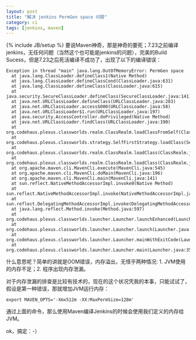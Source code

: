 ```yaml
---
layout: post
title: "解决 jenkins PermGen space 问题"
category: ci
tags: [jenkins, maven]
---
```

{% include JB/setup %}
要说Maven神奇，那是神奇的要死；7.23之前编译jenkins，无任何问题（当然这个也可能是jenkins的问题），完美的Build Sucess，但是7.23之后死活编译不成功了，出现了以下的编译错误：

    Exception in thread "main" java.lang.OutOfMemoryError: PermGen space
      at java.lang.ClassLoader.defineClass1(Native Method)
      at java.lang.ClassLoader.defineClassCond(ClassLoader.java:631)
      at java.lang.ClassLoader.defineClass(ClassLoader.java:615)
      at java.security.SecureClassLoader.defineClass(SecureClassLoader.java:141)
      at java.net.URLClassLoader.defineClass(URLClassLoader.java:283)
      at java.net.URLClassLoader.access$000(URLClassLoader.java:58)
      at java.net.URLClassLoader$1.run(URLClassLoader.java:197)
      at java.security.AccessController.doPrivileged(Native Method)
      at java.net.URLClassLoader.findClass(URLClassLoader.java:190)
      at org.codehaus.plexus.classworlds.realm.ClassRealm.loadClassFromSelf(ClassRealm.java:386)
      at org.codehaus.plexus.classworlds.strategy.SelfFirstStrategy.loadClass(SelfFirstStrategy.java:42)
      at org.codehaus.plexus.classworlds.realm.ClassRealm.loadClass(ClassRealm.java:244)
      at org.codehaus.plexus.classworlds.realm.ClassRealm.loadClass(ClassRealm.java:230)
      at org.apache.maven.cli.MavenCli.execute(MavenCli.java:545)
      at org.apache.maven.cli.MavenCli.doMain(MavenCli.java:196)
      at org.apache.maven.cli.MavenCli.main(MavenCli.java:141)
      at sun.reflect.NativeMethodAccessorImpl.invoke0(Native Method)
      at sun.reflect.NativeMethodAccessorImpl.invoke(NativeMethodAccessorImpl.java:39)
      at sun.reflect.DelegatingMethodAccessorImpl.invoke(DelegatingMethodAccessorImpl.java:25)
      at java.lang.reflect.Method.invoke(Method.java:597)
      at org.codehaus.plexus.classworlds.launcher.Launcher.launchEnhanced(Launcher.java:290)
      at org.codehaus.plexus.classworlds.launcher.Launcher.launch(Launcher.java:230)
      at org.codehaus.plexus.classworlds.launcher.Launcher.mainWithExitCode(Launcher.java:409)
      at org.codehaus.plexus.classworlds.launcher.Launcher.main(Launcher.java:352)

什么意思呢？简单的讲就是OOM错误，内存溢出，无怪乎两种情况: 1. JVM使用的内存不足；2. 程序出现内存泄漏。

对于内存泄漏的排查是比较有技术的，现在的这个状况凭我的本事，只能试试了，假设是第一种错误，那就增加JVM运行内存：

    export MAVEN_OPTS='-Xmx512m -XX:MaxPermSize=128m'

通过上面的命令，那么使用Maven编译Jenkins的时候会使用我们定义的内存给JVM。

ok，搞定：-）
